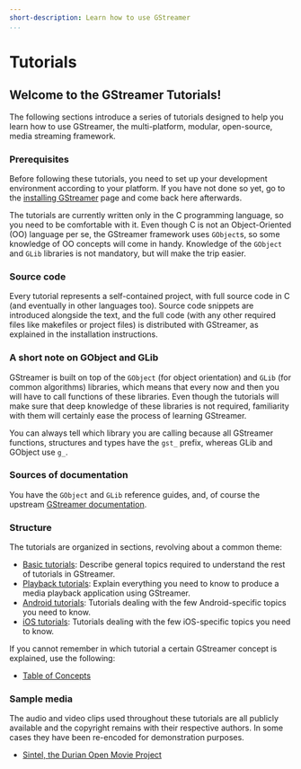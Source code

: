 ```yaml
---
short-description: Learn how to use GStreamer
...
```


# Tutorials

## Welcome to the GStreamer Tutorials!

The following sections introduce a series of tutorials designed to help
you learn how to use GStreamer, the multi-platform, modular,
open-source, media streaming framework.

### Prerequisites

Before following these tutorials, you need to set up your development
environment according to your platform. If you have not done so yet, go
to the [installing GStreamer] page and come back here afterwards.

The tutorials are currently written only in the C programming language,
so you need to be comfortable with it. Even though C is not an
Object-Oriented (OO) language per se, the GStreamer framework uses
`GObject`s, so some knowledge of OO concepts will come in handy.
Knowledge of the `GObject` and `GLib` libraries is not mandatory, but
will make the trip easier.

### Source code

Every tutorial represents a self-contained project, with full source
code in C (and eventually in other languages too). Source code
snippets are introduced alongside the text, and the full code (with
any other required files like makefiles or project files) is
distributed with GStreamer, as explained in the installation
instructions.

### A short note on GObject and GLib

GStreamer is built on top of the `GObject` (for object orientation) and
`GLib` (for common algorithms) libraries, which means that every now and
then you will have to call functions of these libraries. Even though the
tutorials will make sure that deep knowledge of these libraries is not
required, familiarity with them will certainly ease the process of
learning GStreamer.

You can always tell which library you are calling because all GStreamer
functions, structures and types have the `gst_` prefix, whereas GLib and
GObject use `g_`.

### Sources of documentation

You have the `GObject` and `GLib` reference guides, and, of course the
upstream [GStreamer documentation].

### Structure

The tutorials are organized in sections, revolving about a common theme:

-   [Basic tutorials]: Describe general topics required to understand
    the rest of tutorials in GStreamer.
-   [Playback tutorials]: Explain everything you need to know to produce
    a media playback application using GStreamer.
-   [Android tutorials]: Tutorials dealing with the few Android-specific
    topics you need to know.
-   [iOS tutorials]: Tutorials dealing with the few iOS-specific topics
    you need to know.

If you cannot remember in which tutorial a certain GStreamer concept is
explained, use the following:

-   [Table of Concepts]

### Sample media

The audio and video clips used throughout these tutorials are all
publicly available and the copyright remains with their respective
authors. In some cases they have been re-encoded for demonstration
purposes.

-   [Sintel, the Durian Open Movie Project]

  [installing GStreamer]: sdk-installing.md
  [GStreamer documentation]: http://gstreamer.freedesktop.org/documentation/
  [Basic tutorials]: sdk-basic-tutorials.md
  [Playback tutorials]: sdk-playback-tutorials.md
  [Android tutorials]: sdk-android-tutorials.md
  [iOS tutorials]: sdk-ios-tutorials.md
  [Table of Concepts]: sdk-table-of-concepts.md
  [Sintel, the Durian Open Movie Project]: http://www.sintel.org/
